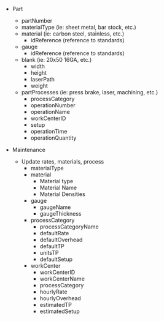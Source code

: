 * Part
	* partNumber
	* materialType (ie: sheet metal, bar stock, etc.)
	* material (ie: carbon steel, stainless, etc.)
		* idReference (reference to standards)
	* gauge
		* idReference (reference to standards)
	* blank (ie: 20x50 16GA, etc.)
		* width
		* height
		* laserPath
		* weight
	* partProcesses (ie: press brake, laser, machining, etc.)
		* processCategory
		* operationNumber
		* operationName
		* workCenterID
		* setup
		* operationTime
		* operationQuantity

* Maintenance
	* Update rates, materials, process
		* materialType
		* material
			* Material type
			* Material Name
			* Material Densities
		* gauge
			* gaugeName
			* gaugeThickness
		* processCategory
			* processCategoryName
			* defaultRate
			* defaultOverhead
			* defaultTP
			* unitsTP
			* defaultSetup
		* workCenter
			* workCenterID
			* workCenterName
			* processCategory
			* hourlyRate
			* hourlyOverhead
			* estimatedTP
			* estimatedSetup